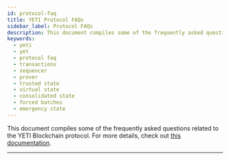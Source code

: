 ```yaml
---
id: protocol-faq
title: YETI Protocol FAQs
sidebar_label: Protocol FAQs
description: This document compiles some of the frequently asked questions related to the YETI Blockchain protocol.
keywords:
  - yeti
  - yet
  - protocol faq
  - transactions
  - sequencer
  - prover
  - trusted state
  - virtual state
  - consolidated state
  - forced batches
  - emergency state
---
```


This document compiles some of the frequently asked questions related to the YETI Blockchain protocol. For more details, check out [this documentation](/protocol/introduction.md).

---
